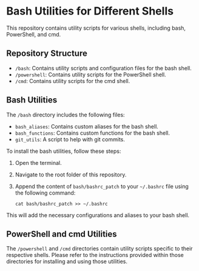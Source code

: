 # Bash Utilities for Different Shells

This repository contains utility scripts for various shells, including bash, PowerShell, and cmd.

## Repository Structure

- `/bash`: Contains utility scripts and configuration files for the bash shell.
- `/powershell`: Contains utility scripts for the PowerShell shell.
- `/cmd`: Contains utility scripts for the cmd shell.

## Bash Utilities

The `/bash` directory includes the following files:

- `bash_aliases`: Contains custom aliases for the bash shell.
- `bash_functions`: Contains custom functions for the bash shell.
- `git_utils`: A script to help with git commits.

To install the bash utilities, follow these steps:

1. Open the terminal.
2. Navigate to the root folder of this repository.
3. Append the content of `bash/bashrc_patch` to your `~/.bashrc` file using the following command:

   ```
   cat bash/bashrc_patch >> ~/.bashrc
   ```

This will add the necessary configurations and aliases to your bash shell.

## PowerShell and cmd Utilities

The `/powershell` and `/cmd` directories contain utility scripts specific to their respective shells. Please refer to the instructions provided within those directories for installing and using those utilities.